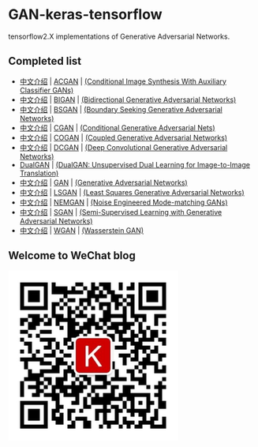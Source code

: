 # GAN-keras-tensorflow
tensorflow2.X implementations of Generative Adversarial Networks.


## Completed list
- [中文介绍](https://mp.weixin.qq.com/s/GNPBRTRdJP7nnT1IzVp6sQ) | [ACGAN](https://github.com/Hourout/GAN-keras/blob/master/GAN/ACGAN.py) | [(Conditional Image Synthesis With Auxiliary Classifier GANs)](https://arxiv.org/abs/1610.09585) 
- [中文介绍](https://mp.weixin.qq.com/s/j-wctUWiexs7EZrAMTT3Hg) | [BIGAN](https://github.com/Hourout/GAN-keras/blob/master/GAN/BIGAN.py) | [(Bidirectional Generative Adversarial Networks)](https://arxiv.org/abs/1605.09782)
- [中文介绍](https://mp.weixin.qq.com/s/4fN5t72qyo8CstFtq3yv4Q) | [BSGAN](https://github.com/Hourout/GAN-keras/blob/master/GAN/BSGAN.py) | [(Boundary Seeking Generative Adversarial Networks)](https://arxiv.org/abs/1702.08431v1)
- [中文介绍](https://mp.weixin.qq.com/s/6BtQ9ajQRR-saRpcD9DCjw) | [CGAN](https://github.com/Hourout/GAN-keras/blob/master/GAN/CGAN.py) | [(Conditional Generative Adversarial Nets)](https://arxiv.org/abs/1411.1784)
- [中文介绍](https://mp.weixin.qq.com/s/kzHQoAvLVhUmidhuNl2gaA) | [COGAN](https://github.com/Hourout/GAN-keras/blob/master/GAN/COGAN.py) | [(Coupled Generative Adversarial Networks)](https://arxiv.org/abs/1606.07536)
- [中文介绍](https://mp.weixin.qq.com/s/7HnEQEET-TyX473JhK06ig) | [DCGAN](https://github.com/Hourout/GAN-keras/blob/master/GAN/DCGAN.py) | [(Deep Convolutional Generative Adversarial Networks)](http://arxiv.org/abs/1511.06434)
- [DualGAN](https://github.com/Hourout/GAN-keras/blob/master/GAN/DualGAN.py) | [(DualGAN: Unsupervised Dual Learning for Image-to-Image Translation)](https://arxiv.org/abs/1704.02510)
- [中文介绍](https://mp.weixin.qq.com/s/X8rnzGMbRaCOH_MkPrTymw) | [GAN](https://github.com/Hourout/GAN-keras/blob/master/GAN/GAN.py) | [(Generative Adversarial Networks)](https://arxiv.org/abs/1406.2661)
- [中文介绍](https://mp.weixin.qq.com/s/z56BueII1AbCVVvRo0nYdw) | [LSGAN](https://github.com/Hourout/GAN-keras/blob/master/GAN/LSGAN.py) | [(Least Squares Generative Adversarial Networks)](https://arxiv.org/abs/1611.04076)
- [中文介绍](https://mp.weixin.qq.com/s/bbtLq_NCSEeBOOjQyPgigw) | [NEMGAN](https://github.com/Hourout/GAN-keras/blob/master/GAN/NEMGAN.py) | [(Noise Engineered Mode-matching GANs)](https://arxiv.org/abs/1811.03692)
- [中文介绍](https://mp.weixin.qq.com/s/uAHFCRWMOI1ZMUhYOykDqw) | [SGAN](https://github.com/Hourout/GAN-keras/blob/master/GAN/SGAN.py) | [(Semi-Supervised Learning with Generative Adversarial Networks)](https://arxiv.org/abs/1606.01583)
- [中文介绍](https://mp.weixin.qq.com/s/nLgl2iIpNXBuQsMngoTQ3g) | [WGAN](https://github.com/Hourout/GAN-keras/blob/master/GAN/WGAN.py) | [(Wasserstein GAN)](https://arxiv.org/abs/1701.07875)

## Welcome to WeChat blog
![](qrcode_for_gh_213bdb5b4f27_344.jpg)
